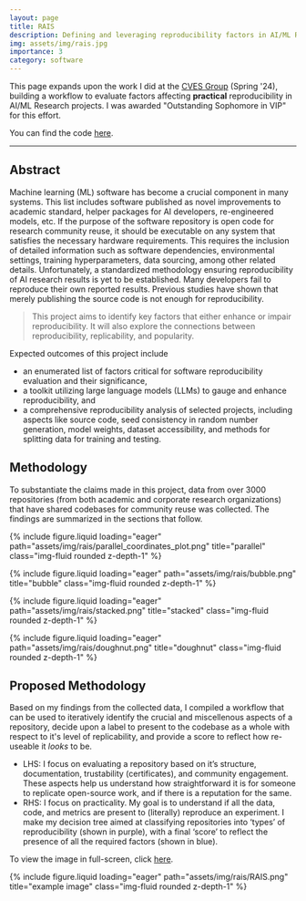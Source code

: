 ```yaml
---
layout: page
title: RAIS 
description: Defining and leveraging reproducibility factors in AI/ML Research 😎
img: assets/img/rais.jpg
importance: 3
category: software
---
```


This page expands upon the work I did at the [CVES Group](https://yhlu.net/) (Spring '24), building a workflow to evaluate factors affecting **practical** reproducibility in AI/ML Research projects. I was awarded "Outstanding Sophomore in VIP" for this effort. 

You can find the code [here](https://github.com/AkshathRaghav/RAIS). 

---

## Abstract

Machine learning (ML) software has become a crucial component in many systems. This list includes software published as novel improvements to academic standard, helper packages for AI developers, re-engineered models, etc. If the purpose of the software repository is open code for research community reuse, it should be executable on any system that satisfies the necessary hardware requirements. This requires the inclusion of detailed information such as software dependencies, environmental settings, training hyperparameters, data sourcing, among other related details. Unfortunately, a standardized methodology ensuring reproducibility of AI research results is yet to be established. Many developers fail to reproduce their own reported results. Previous studies have shown that merely publishing the source code is not enough for reproducibility. 

> This project aims to identify key factors that either enhance or impair reproducibility. It will also explore the connections between reproducibility, replicability, and popularity. 

Expected outcomes of this project include 
* an enumerated list of factors critical for software reproducibility evaluation and their significance, 
* a toolkit utilizing large language models (LLMs) to gauge and enhance reproducibility, and 
* a comprehensive reproducibility analysis of selected projects, including aspects like source code, seed consistency in random number generation, model weights, dataset accessibility, and methods for splitting data for training and testing.

## Methodology

To substantiate the claims made in this project, data from over 3000 repositories (from both academic and corporate research organizations) that have shared codebases for community reuse was collected. The findings are summarized in the sections that follow.

{% include figure.liquid loading="eager" path="assets/img/rais/parallel_coordinates_plot.png" title="parallel" class="img-fluid rounded z-depth-1" %}

{% include figure.liquid loading="eager" path="assets/img/rais/bubble.png" title="bubble" class="img-fluid rounded z-depth-1" %}

{% include figure.liquid loading="eager" path="assets/img/rais/stacked.png" title="stacked" class="img-fluid rounded z-depth-1" %}

{% include figure.liquid loading="eager" path="assets/img/rais/doughnut.png" title="doughnut" class="img-fluid rounded z-depth-1" %}

## Proposed Methodology 

Based on my findings from the collected data, I compiled a workflow that can be used to iteratively identify the crucial and miscellenous aspects of a repository, decide upon a label to present to the codebase as a whole with respect to it's level of replicability, and provide a score to reflect how re-useable it *looks* to be. 

* LHS: I focus on evaluating a repository based on it’s structure, documentation, trustability (certificates), and community engagement. These aspects help us understand how straightforward it is for someone to replicate open-source work, and if there is a reputation for the same.
* RHS: I focus on practicality. My goal is to understand if all the data, code, and metrics are present to (literally) reproduce an experiment. I make my decision tree aimed at classifying repositories into ‘types’ of reproducibility (shown in purple), with a final ‘score’ to reflect the presence of all the required factors (shown in blue).

To view the image in full-screen, click [here](https://drive.google.com/file/d/1uJgJ9iTV1ZUtSjR9FtLMXW5eYRsrIoUN/view?usp=sharing). 

{% include figure.liquid loading="eager" path="assets/img/rais/RAIS.png" title="example image" class="img-fluid rounded z-depth-1" %}



